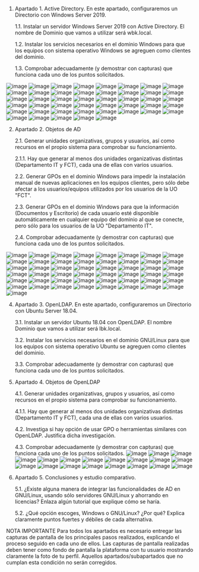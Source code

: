 1.	Apartado 1. Active Directory. En este apartado, configuraremos un Directorio con Windows Server 2019. 

    1.1.	Instalar un servidor Windows Server 2019 con Active Directory. El nombre de Dominio que vamos a utilizar será wbk.local.
    
    1.2.	Instalar los servicios necesarios en el dominio Windows para que los equipos con sistema operativo Windows se agreguen como clientes del dominio.
    
    1.3.	Comprobar adecuadamente (y demostrar con capturas) que funciona cada uno de los puntos solicitados.

![image](https://github.com/rolando1803/Administrador_de_sistemas_informaticos_de_red/assets/55965131/5b59b6fd-2e17-47a8-b218-7f065bfe2a23)
![image](https://github.com/rolando1803/Administrador_de_sistemas_informaticos_de_red/assets/55965131/9ea09b21-ebd0-4e1a-b295-8fc638d406b5)
![image](https://github.com/rolando1803/Administrador_de_sistemas_informaticos_de_red/assets/55965131/9971a2ee-62a5-4909-ad16-2ab8351e1d58)
![image](https://github.com/rolando1803/Administrador_de_sistemas_informaticos_de_red/assets/55965131/2f5fe202-df35-4db6-ab2b-34df2f97e9e4)
![image](https://github.com/rolando1803/Administrador_de_sistemas_informaticos_de_red/assets/55965131/07805042-5b67-4fff-8282-f95c85cb3b1d)
![image](https://github.com/rolando1803/Administrador_de_sistemas_informaticos_de_red/assets/55965131/ca425924-84c6-4c62-9a8c-5e8b8dc5304c)
![image](https://github.com/rolando1803/Administrador_de_sistemas_informaticos_de_red/assets/55965131/15bb3886-07c9-4ccf-8eb2-ba4f927b5c87)
![image](https://github.com/rolando1803/Administrador_de_sistemas_informaticos_de_red/assets/55965131/4a6fddb3-0177-48f8-a254-e047b748842d)
![image](https://github.com/rolando1803/Administrador_de_sistemas_informaticos_de_red/assets/55965131/5d2987ac-897d-41eb-b233-5ad3b4f5f94c)
![image](https://github.com/rolando1803/Administrador_de_sistemas_informaticos_de_red/assets/55965131/967b0d1b-557a-40e5-b42b-14374e1cbdab)
![image](https://github.com/rolando1803/Administrador_de_sistemas_informaticos_de_red/assets/55965131/39f34906-2456-4f56-bbe6-f7cfdadaaf1f)
![image](https://github.com/rolando1803/Administrador_de_sistemas_informaticos_de_red/assets/55965131/4a76fccc-a66d-4023-a3ee-2c27fcfe1935)
![image](https://github.com/rolando1803/Administrador_de_sistemas_informaticos_de_red/assets/55965131/c689ae9d-73a4-4c89-9984-6f87563b3ce9)
![image](https://github.com/rolando1803/Administrador_de_sistemas_informaticos_de_red/assets/55965131/e29c03be-e19c-4af3-9a9b-4ac5f3840a36)
![image](https://github.com/rolando1803/Administrador_de_sistemas_informaticos_de_red/assets/55965131/f8e68a28-f379-4e67-a16a-2f54abeae379)
![image](https://github.com/rolando1803/Administrador_de_sistemas_informaticos_de_red/assets/55965131/11c9ea9d-aed5-446b-98c4-1f69f472aa4a)
![image](https://github.com/rolando1803/Administrador_de_sistemas_informaticos_de_red/assets/55965131/486802b8-7163-416f-9205-8c05bafdda7e)
![image](https://github.com/rolando1803/Administrador_de_sistemas_informaticos_de_red/assets/55965131/11fbb715-2823-4f31-8101-f5799d549079)
![image](https://github.com/rolando1803/Administrador_de_sistemas_informaticos_de_red/assets/55965131/bac7417f-c119-4d84-b60f-b762875c01da)
![image](https://github.com/rolando1803/Administrador_de_sistemas_informaticos_de_red/assets/55965131/3cc66d7d-8989-4ea5-bdda-5635788e6c27)
![image](https://github.com/rolando1803/Administrador_de_sistemas_informaticos_de_red/assets/55965131/035371f2-6aa4-4843-a6a5-3ed9e5bf4488)
![image](https://github.com/rolando1803/Administrador_de_sistemas_informaticos_de_red/assets/55965131/47c45e03-ad04-4eca-8cbc-371bf117cdf8)
![image](https://github.com/rolando1803/Administrador_de_sistemas_informaticos_de_red/assets/55965131/efeca042-132b-42a9-b914-96e7233ff741)
![image](https://github.com/rolando1803/Administrador_de_sistemas_informaticos_de_red/assets/55965131/e6667f25-320b-4565-b308-bd971403c636)
![image](https://github.com/rolando1803/Administrador_de_sistemas_informaticos_de_red/assets/55965131/27a280d2-89bb-41c8-adbe-45dc871c79b3)
![image](https://github.com/rolando1803/Administrador_de_sistemas_informaticos_de_red/assets/55965131/0915e8c0-8a80-467a-9e99-3b4ebc7b89c9)
![image](https://github.com/rolando1803/Administrador_de_sistemas_informaticos_de_red/assets/55965131/aa8a1876-3ceb-40ab-9145-049906de573f)
![image](https://github.com/rolando1803/Administrador_de_sistemas_informaticos_de_red/assets/55965131/3e41e546-2d7b-4502-8d5d-5a982da717d7)
![image](https://github.com/rolando1803/Administrador_de_sistemas_informaticos_de_red/assets/55965131/6e5c3e7e-34b4-40a3-8efe-b8b376467341)
![image](https://github.com/rolando1803/Administrador_de_sistemas_informaticos_de_red/assets/55965131/5a474a71-3f34-44ce-8504-a38bcf83ec72)
![image](https://github.com/rolando1803/Administrador_de_sistemas_informaticos_de_red/assets/55965131/f63dddef-c952-4853-af49-147b1f978cc5)
![image](https://github.com/rolando1803/Administrador_de_sistemas_informaticos_de_red/assets/55965131/5a0c8c13-816a-4a2c-9e50-41068821bf5a)
![image](https://github.com/rolando1803/Administrador_de_sistemas_informaticos_de_red/assets/55965131/70ed83a2-2678-4f63-be75-21a32cf49fc9)
![image](https://github.com/rolando1803/Administrador_de_sistemas_informaticos_de_red/assets/55965131/a377c143-f606-476c-a6f8-7fa4ccc23398)
![image](https://github.com/rolando1803/Administrador_de_sistemas_informaticos_de_red/assets/55965131/ea66805b-17fa-4653-985e-049322f519f0)
![image](https://github.com/rolando1803/Administrador_de_sistemas_informaticos_de_red/assets/55965131/0ca46e7e-f945-4b98-a004-96355e558ed6)
![image](https://github.com/rolando1803/Administrador_de_sistemas_informaticos_de_red/assets/55965131/180cc7cd-daa4-4096-ac2c-d37294c25c46)
![image](https://github.com/rolando1803/Administrador_de_sistemas_informaticos_de_red/assets/55965131/c1ee68f4-0b79-402a-a3a8-176764f994e2)
![image](https://github.com/rolando1803/Administrador_de_sistemas_informaticos_de_red/assets/55965131/afee197b-7870-47ca-ad91-21028452bfdc)
![image](https://github.com/rolando1803/Administrador_de_sistemas_informaticos_de_red/assets/55965131/21fd5252-3428-4012-a3a8-35a9493971b1)
![image](https://github.com/rolando1803/Administrador_de_sistemas_informaticos_de_red/assets/55965131/958676a4-3b84-4a50-bf67-c7a2d6e9d1a7)
![image](https://github.com/rolando1803/Administrador_de_sistemas_informaticos_de_red/assets/55965131/eaeda3a8-b1bb-458e-889e-43c0acdb10d0)
![image](https://github.com/rolando1803/Administrador_de_sistemas_informaticos_de_red/assets/55965131/5fb30c8d-4a66-43c2-a29e-860e4814e2ad)
![image](https://github.com/rolando1803/Administrador_de_sistemas_informaticos_de_red/assets/55965131/1f027b92-6ee3-4338-adec-40a34d566f6c)
![image](https://github.com/rolando1803/Administrador_de_sistemas_informaticos_de_red/assets/55965131/c76c30bf-608b-42f4-9a87-5b7a0639f086)



2.	Apartado 2. Objetos de AD

    2.1.	Generar unidades organizativas, grupos y usuarios, así como recursos en el propio sistema para comprobar su funcionamiento.
    
    2.1.1.	Hay que generar al menos dos unidades organizativas distintas (Departamento IT y FCT), cada una de ellas con varios usuarios.
    
    2.2.	Generar GPOs en el dominio Windows para impedir la instalación manual de nuevas aplicaciones en los equipos clientes, pero sólo debe afectar a los usuarios/equipos utilizados por los usuarios de la            UO  "FCT".
    
    2.3.	Generar GPOs en el dominio Windows para que la información (Documentos y Escritorio) de cada usuario esté disponible automáticamente en cualquier equipo del dominio al que se conecte, pero sólo para           los usuarios de la UO "Departamento IT".
    
    2.4.	Comprobar adecuadamente (y demostrar con capturas) que funciona cada uno de los puntos solicitados.
  	
![image](https://github.com/rolando1803/Administrador_de_sistemas_informaticos_de_red/assets/55965131/3f0ad210-e7e2-453f-add9-05352576eb5d)
![image](https://github.com/rolando1803/Administrador_de_sistemas_informaticos_de_red/assets/55965131/0f512796-5bea-48ef-80ce-ee646eb725c4)
![image](https://github.com/rolando1803/Administrador_de_sistemas_informaticos_de_red/assets/55965131/65101605-a86e-4447-a373-efbf9bbe0fad)
![image](https://github.com/rolando1803/Administrador_de_sistemas_informaticos_de_red/assets/55965131/37f0f45b-02cf-4745-9b42-536651baef5e)
![image](https://github.com/rolando1803/Administrador_de_sistemas_informaticos_de_red/assets/55965131/9b14c4df-0867-4b68-9361-601475abd44b)
![image](https://github.com/rolando1803/Administrador_de_sistemas_informaticos_de_red/assets/55965131/3ee91869-b1d1-4661-b415-22f631f4e021)
![image](https://github.com/rolando1803/Administrador_de_sistemas_informaticos_de_red/assets/55965131/052ba84c-979b-4931-bcdd-6dfa1c357761)
![image](https://github.com/rolando1803/Administrador_de_sistemas_informaticos_de_red/assets/55965131/85ce9d20-e210-4b35-ab36-fcb683afdb00)
![image](https://github.com/rolando1803/Administrador_de_sistemas_informaticos_de_red/assets/55965131/d74f3480-c553-4b25-8da6-800d9ae28c91)
![image](https://github.com/rolando1803/Administrador_de_sistemas_informaticos_de_red/assets/55965131/3d430a25-891a-4d88-ab69-e7ce04726d90)
![image](https://github.com/rolando1803/Administrador_de_sistemas_informaticos_de_red/assets/55965131/07ef2a87-7313-4dbc-96d5-71be6b310e07)
![image](https://github.com/rolando1803/Administrador_de_sistemas_informaticos_de_red/assets/55965131/08b1dcb1-ad41-4baf-825a-765bea6abc6b)
![image](https://github.com/rolando1803/Administrador_de_sistemas_informaticos_de_red/assets/55965131/5d84dd56-85e9-48eb-88c0-d3626986822e)
![image](https://github.com/rolando1803/Administrador_de_sistemas_informaticos_de_red/assets/55965131/734a28f0-883e-4668-8d35-8088da0211ec)
![image](https://github.com/rolando1803/Administrador_de_sistemas_informaticos_de_red/assets/55965131/0ce14bb4-1009-4b14-aa61-2a6eebfd3fbe)
![image](https://github.com/rolando1803/Administrador_de_sistemas_informaticos_de_red/assets/55965131/3425a2e1-ab1e-42a2-b0d3-4d8cdf7d53a0)
![image](https://github.com/rolando1803/Administrador_de_sistemas_informaticos_de_red/assets/55965131/a845da7d-2a44-42ad-976a-8441d4e62a70)
![image](https://github.com/rolando1803/Administrador_de_sistemas_informaticos_de_red/assets/55965131/2ec138a9-9be5-46e0-bc31-5f0fedfb000a)
![image](https://github.com/rolando1803/Administrador_de_sistemas_informaticos_de_red/assets/55965131/182e0a60-28a7-4a9d-bdcb-b4606c308fea)
![image](https://github.com/rolando1803/Administrador_de_sistemas_informaticos_de_red/assets/55965131/1f9fabe7-2b77-4294-aad1-ceb62c5f83b6)
![image](https://github.com/rolando1803/Administrador_de_sistemas_informaticos_de_red/assets/55965131/212711c5-3ddf-4f95-83a3-c63a5acdc2a4)
![image](https://github.com/rolando1803/Administrador_de_sistemas_informaticos_de_red/assets/55965131/0f02005d-afc7-4eb3-9f54-00dd6deedc6f)
![image](https://github.com/rolando1803/Administrador_de_sistemas_informaticos_de_red/assets/55965131/08d7f2cd-c121-4d23-af20-b1b75d3b5473)
![image](https://github.com/rolando1803/Administrador_de_sistemas_informaticos_de_red/assets/55965131/230e241a-b223-4b14-85c0-2355ade5dc98)
![image](https://github.com/rolando1803/Administrador_de_sistemas_informaticos_de_red/assets/55965131/67f4e634-7bba-476e-b46b-6375600910c6)
![image](https://github.com/rolando1803/Administrador_de_sistemas_informaticos_de_red/assets/55965131/1aea220f-3958-4f1b-bbe2-ce9d020c6e4a)
![image](https://github.com/rolando1803/Administrador_de_sistemas_informaticos_de_red/assets/55965131/541e45bd-53b2-404b-8c64-afeeb455cbbf)
![image](https://github.com/rolando1803/Administrador_de_sistemas_informaticos_de_red/assets/55965131/47e8dee5-e6e5-4fde-8c54-730b3d9a3355)
![image](https://github.com/rolando1803/Administrador_de_sistemas_informaticos_de_red/assets/55965131/96249f4e-cc03-4ea5-8392-7d83848cc3c2)
![image](https://github.com/rolando1803/Administrador_de_sistemas_informaticos_de_red/assets/55965131/75b11ef6-e3f7-4826-bb41-c4fd95f3cdca)
![image](https://github.com/rolando1803/Administrador_de_sistemas_informaticos_de_red/assets/55965131/242eaa85-e95b-4742-a697-7c835a2f172a)
![image](https://github.com/rolando1803/Administrador_de_sistemas_informaticos_de_red/assets/55965131/3a9a373e-1a9b-4af8-8872-e9f254288086)
![image](https://github.com/rolando1803/Administrador_de_sistemas_informaticos_de_red/assets/55965131/9f1564e2-cca8-4890-a09e-5b6adf7f5fda)
![image](https://github.com/rolando1803/Administrador_de_sistemas_informaticos_de_red/assets/55965131/45a80e8c-70c9-46c9-a1ed-8322f7a99f92)
![image](https://github.com/rolando1803/Administrador_de_sistemas_informaticos_de_red/assets/55965131/172b1778-7088-4054-befe-c42c90917587)
![image](https://github.com/rolando1803/Administrador_de_sistemas_informaticos_de_red/assets/55965131/6a8bce8d-223a-4db5-9fa3-1ff143502a28)
![image](https://github.com/rolando1803/Administrador_de_sistemas_informaticos_de_red/assets/55965131/1f16db3e-d2ef-4159-a8f8-5c527f72a63e)
![image](https://github.com/rolando1803/Administrador_de_sistemas_informaticos_de_red/assets/55965131/a909f88b-4b85-454a-8e07-00ca6d83c619)
![image](https://github.com/rolando1803/Administrador_de_sistemas_informaticos_de_red/assets/55965131/0b36dcc5-d0e2-429b-a63b-852a81c43bc2)
![image](https://github.com/rolando1803/Administrador_de_sistemas_informaticos_de_red/assets/55965131/ea1a56ff-e7c0-4dc4-a0c0-f20b0dda927c)
![image](https://github.com/rolando1803/Administrador_de_sistemas_informaticos_de_red/assets/55965131/6ba110b7-91b9-4e23-b435-fa809624f8b7)
![image](https://github.com/rolando1803/Administrador_de_sistemas_informaticos_de_red/assets/55965131/578e86f0-2a24-45bb-8d7d-56db6fb89927)
![image](https://github.com/rolando1803/Administrador_de_sistemas_informaticos_de_red/assets/55965131/1af8770b-fff0-4145-8ce6-262f73aafef6)
![image](https://github.com/rolando1803/Administrador_de_sistemas_informaticos_de_red/assets/55965131/19e4a19e-bd9b-4abc-acef-b135424353a7)
![image](https://github.com/rolando1803/Administrador_de_sistemas_informaticos_de_red/assets/55965131/6feab910-67a0-4b62-8a76-652f9de15899)
![image](https://github.com/rolando1803/Administrador_de_sistemas_informaticos_de_red/assets/55965131/78234b5d-d4e6-47ca-a384-6c32b5ff7a46)
![image](https://github.com/rolando1803/Administrador_de_sistemas_informaticos_de_red/assets/55965131/ef28592b-6926-4437-b31e-f9d9374bb953)
![image](https://github.com/rolando1803/Administrador_de_sistemas_informaticos_de_red/assets/55965131/e5a38b1d-533d-4eb3-8af4-132ef93f57ad)
![image](https://github.com/rolando1803/Administrador_de_sistemas_informaticos_de_red/assets/55965131/7f2b8411-c17a-42d1-809c-e377c3272ac7)







4.	Apartado 3. OpenLDAP. En este apartado, configuraremos un Directorio con Ubuntu Server 18.04.

    3.1.	Instalar un servidor Ubuntu 18.04 con OpenLDAP. El nombre Dominio que vamos a utilizar será lbk.local.
    
    3.2.	Instalar los servicios necesarios en el dominio GNU/Linux para que los equipos con sistema operativo Ubuntu se agreguen como clientes del dominio.
    
    3.3.	Comprobar adecuadamente (y demostrar con capturas) que funciona cada uno de los puntos solicitados.

5.	Apartado 4. Objetos de OpenLDAP

    4.1.	Generar unidades organizativas, grupos y usuarios, así como recursos en el propio sistema para comprobar su funcionamiento.
    
    4.1.1.	Hay que generar al menos dos unidades organizativas distintas (Departamento IT y FCT), cada una de ellas con varios usuarios.
    
    4.2.	Investiga si hay opción de usar GPO o herramientas similares con OpenLDAP. Justifica dicha investigación.
    
    4.3.	Comprobar adecuadamente (y demostrar con capturas) que funciona cada uno de los puntos solicitados.
![image](https://github.com/rolando1803/Administrador_de_sistemas_informaticos_de_red/assets/55965131/3d4c515a-1f6f-4c3b-904e-b946bb0821fa)
![image](https://github.com/rolando1803/Administrador_de_sistemas_informaticos_de_red/assets/55965131/370d7c8f-bea3-4530-8a72-3150b6bbbccd)
![image](https://github.com/rolando1803/Administrador_de_sistemas_informaticos_de_red/assets/55965131/bd099f33-48b1-4838-b04b-24cca8614a97)
![image](https://github.com/rolando1803/Administrador_de_sistemas_informaticos_de_red/assets/55965131/1bfd64fd-000f-48b8-adea-bd344a18fb5e)
![image](https://github.com/rolando1803/Administrador_de_sistemas_informaticos_de_red/assets/55965131/8af07423-c626-423c-b121-7b8a647eea64)
![image](https://github.com/rolando1803/Administrador_de_sistemas_informaticos_de_red/assets/55965131/1f7f5b1c-8f52-4a4f-b35e-433c7ca60569)
![image](https://github.com/rolando1803/Administrador_de_sistemas_informaticos_de_red/assets/55965131/55e44bda-b70a-4b87-a531-8e46ab1e307e)
![image](https://github.com/rolando1803/Administrador_de_sistemas_informaticos_de_red/assets/55965131/d4e1026b-fb55-466e-aad1-84ff1d9eac59)
![image](https://github.com/rolando1803/Administrador_de_sistemas_informaticos_de_red/assets/55965131/a3ea29ab-d8e0-40a2-a41a-7de24bd45a67)
![image](https://github.com/rolando1803/Administrador_de_sistemas_informaticos_de_red/assets/55965131/44da82f7-200b-48cc-8ab0-127c7479ed76)
![image](https://github.com/rolando1803/Administrador_de_sistemas_informaticos_de_red/assets/55965131/8dc88ceb-f416-4c8e-878a-9a0979984a76)
![image](https://github.com/rolando1803/Administrador_de_sistemas_informaticos_de_red/assets/55965131/71f6b3c4-f55e-48bc-ab4c-9a2a96c5595f)
![image](https://github.com/rolando1803/Administrador_de_sistemas_informaticos_de_red/assets/55965131/1f49d9d6-cf45-4e23-b4e5-c89933e9170d)
![image](https://github.com/rolando1803/Administrador_de_sistemas_informaticos_de_red/assets/55965131/7b250295-83dd-4940-a45f-c0b4acbb8353)
![image](https://github.com/rolando1803/Administrador_de_sistemas_informaticos_de_red/assets/55965131/6e093453-43c1-46ca-b1b1-7726eec3359b)
![image](https://github.com/rolando1803/Administrador_de_sistemas_informaticos_de_red/assets/55965131/5dbe82b9-da0a-408e-b8a6-cbe368842807)
![image](https://github.com/rolando1803/Administrador_de_sistemas_informaticos_de_red/assets/55965131/3c345968-1ece-4427-8a48-bae7d285fae2)
![image](https://github.com/rolando1803/Administrador_de_sistemas_informaticos_de_red/assets/55965131/1200695d-2d4d-4e70-8815-c32e8776ecdd)
![image](https://github.com/rolando1803/Administrador_de_sistemas_informaticos_de_red/assets/55965131/cf13f0e3-30fa-4046-b6d5-f84906e79314)


   

7.	Apartado 5. Conclusiones y estudio comparativo.

    5.1.	¿Existe alguna manera de integrar las funcionalidades de AD en GNU/Linux, usando sólo servidores GNU/Linux y ahorrando en licencias? Enlaza algún tutorial que explique cómo se haría.
    
    5.2.	¿Qué opción escoges, Windows o GNU/Linux? ¿Por qué? Explica claramente puntos fuertes y débiles de cada alternativa.

NOTA IMPORTANTE
Para todos los apartados es necesario entregar las capturas de pantalla de los principales pasos realizados, explicando el proceso seguido en cada uno de ellos. Las capturas de pantalla realizadas deben tener como fondo de pantalla la plataforma con tu usuario mostrando claramente la foto de tu perfil. Aquellos apartados/subapartados que no cumplan esta condición no serán corregidos.
